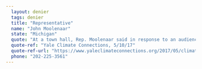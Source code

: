 ```yaml
---
  layout: denier
  tags: denier
  title: "Representative"
  name: "John Moolenaar"
  state: "Michigan"
  quote: "At a town hall, Rep. Moolenaar said in response to an audience member's question about his beliefs on climate change: \"I think it's important that you know, I believe in sound science, in good science. I believe the federal government has an important role in funding good science. I also have seen how, sometimes, agencies like the EPA get off track in their mission and pursue ... I believe science, science moves forward ... when people challenge a theory.\""
  quote-ref: "Yale Climate Connections, 5/10/17"
  quote-ref-url: "https://www.yaleclimateconnections.org/2017/05/climate-concerns-raised-at-many-town-halls/"
  phone: "202-225-3561"
---
```

